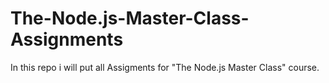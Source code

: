 # The-Node.js-Master-Class-Assignments

In this repo i will put all Assigments for "The Node.js Master Class" course.
